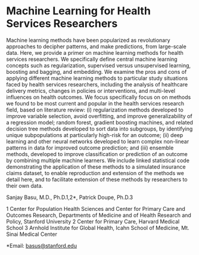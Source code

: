 # Machine Learning for Health Services Researchers

Machine learning methods have been popularized as revolutionary approaches to decipher patterns, and make predictions, from large-scale data. Here, we provide a primer on machine learning methods for health services researchers. We specifically define central machine learning concepts such as regularization, supervised versus unsupervised learning, boosting and bagging, and embedding. We examine the pros and cons of applying different machine learning methods to particular study situations faced by health services researchers, including the analysis of healthcare delivery metrics, changes in policies or interventions, and multi-level influences on health outcomes. We focus specifically focus on on methods we found to be most current and popular in the health services research field, based on literature review: (i) regularization methods developed to improve variable selection, avoid overfitting, and improve generalizability of a regression model; random forest, gradient boosting machines, and related decision tree methods developed to sort data into subgroups, by identifying unique subpopulations at particularly high-risk for an outcome; (ii) deep learning and other neural networks developed to learn complex non-linear patterns in data for improved outcome prediction; and (iii) ensemble methods, developed to improve classification or prediction of an outcome by combining multiple machine learners. We include linked statistical code demonstrating the application of these methods to a simulated insurance claims dataset, to enable reproduction and extension of the methods we detail here, and to facilitate extension of these methods by researchers to their own data. 


Sanjay Basu, M.D., Ph.D.1,2*, Patrick Doupe, Ph.D.3

1 Center for Population Health Sciences and Center for Primary Care and Outcomes Research, Departments of Medicine and of Health Research and Policy, Stanford University
2 Center for Primary Care, Harvard Medical School
3 Arnhold Institute for Global Health, Icahn School of Medicine, Mt. Sinai Medical Center 

*Email: basus@stanford.edu

